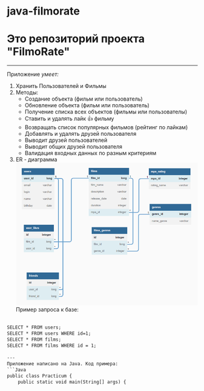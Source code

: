 # java-filmorate

# Это репозиторий проекта "FilmoRate"

---
Приложение **умеет*:*
1. Хранить Пользователей и Фильмы
2. Методы:
   * Создание объекта (фильм или пользователь)
   * Обновление объекта (фильм или пользователь)
   * Получение списка всех объектов (фильмы или пользователы)
   * Ставить и удалять лайк :thumbsup: фильму
   * Возвращать список популярных фильмов (рейтинг по лайкам)
   * Добавлять и удалять друзей пользователя
   * Выводит друзей пользователей 
   * Выводит общих друзей пользователя 
   * Валидация входных данных по разным критериям
3. ER - диаграмма
   ![ER diagramma](src/main/resources/ER.png?raw=true)
Пример запроса к базе:
```roomsql

SELECT * FROM users;
SELECT * FROM users WHERE id=1;
SELECT * FROM films;
SELECT * FROM films WHERE id = 1;

---
Приложение написано на Java. Код примера: 
```Java 
public class Practicum {
    public static void main(String[] args) {